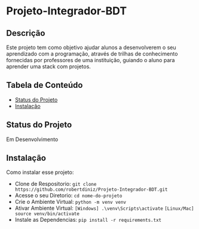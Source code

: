 # Projeto-Integrador-BDT

## Descrição
Este projeto tem como objetivo ajudar alunos a desenvolverem o seu aprendizado com a programação, através de trilhas de conhecimento fornecidas por professores de uma instituição, guiando o aluno para aprender uma stack com projetos.

## Tabela de Conteúdo
- [Status do Projeto](#status-do-projeto)
- [Instalação](#instalacao)
  

## Status do Projeto
Em Desenvolvimento

## Instalação
Como instalar esse projeto:

- Clone de Respositorio: ```git clone https://github.com/robertdiniz/Projeto-Integrador-BDT.git```
- Acesse o seu Diretorio: ```cd nome-do-projeto```
- Crie o Ambiente Virtual: ```python -m venv venv```
- Ativar Ambiente Virtual: ```[Windows] .\venv\Scripts\activate``` ```[Linux/Mac] source venv/bin/activate```
- Instale as Dependencias: ```pip install -r requirements.txt```
  
